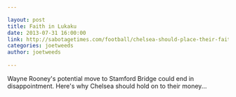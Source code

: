 ```yaml
---

layout: post
title: Faith in Lukaku
date: 2013-07-31 16:00:00
link: http://sabotagetimes.com/football/chelsea-should-place-their-faith-in-lukaku-not-rooney.
categories: joetweeds
author: joetweeds
 
---
```

 
<p>Wayne Rooney's potential move to Stamford Bridge could end in disappointment. Here's why Chelsea should hold on to their money...</p>